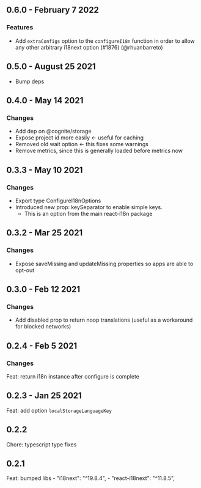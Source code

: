 ## 0.6.0 - February 7 2022

### Features

- Add `extraConfigs` option to the `configureI18n` function in order to allow any other arbitrary i18next option (#1876) (@rhuanbarreto)

## 0.5.0 - August 25 2021

- Bump deps

## 0.4.0 - May 14 2021

### Changes

- Add dep on @cognite/storage
- Expose project id more easily <- useful for caching
- Removed old wait option <- this fixes some warnings
- Remove metrics, since this is generally loaded before metrics now

## 0.3.3 - May 10 2021

### Changes

- Export type ConfigureI18nOptions
- Introduced new prop: keySeparator to enable simple keys.
  - This is an option from the main react-i18n package

## 0.3.2 - Mar 25 2021

### Changes

- Expose saveMissing and updateMissing properties so apps are able to opt-out

## 0.3.0 - Feb 12 2021

### Changes

- Add disabled prop to return noop translations (useful as a workaround for blocked networks)

## 0.2.4 - Feb 5 2021

### Changes

Feat: return i18n instance after configure is complete

## 0.2.3 - Jan 25 2021

Feat: add option `localStorageLanguageKey`

## 0.2.2

Chore: typescript type fixes

## 0.2.1

Feat: bumped libs - "i18next": "^19.8.4", - "react-i18next": "^11.8.5",
